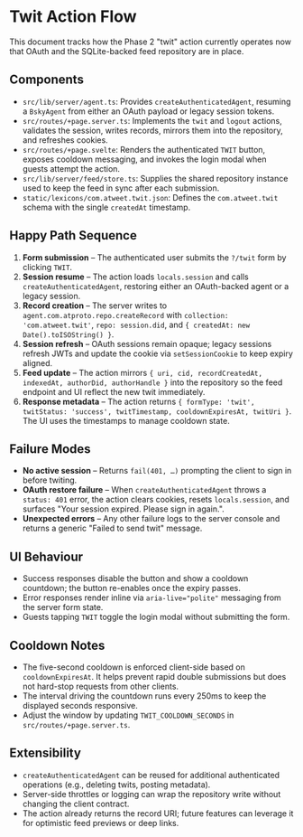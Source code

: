 # Twit Action Flow

This document tracks how the Phase 2 "twit" action currently operates now that OAuth and the SQLite-backed feed repository are in place.

## Components
- `src/lib/server/agent.ts`: Provides `createAuthenticatedAgent`, resuming a `BskyAgent` from either an OAuth payload or legacy session tokens.
- `src/routes/+page.server.ts`: Implements the `twit` and `logout` actions, validates the session, writes records, mirrors them into the repository, and refreshes cookies.
- `src/routes/+page.svelte`: Renders the authenticated `TWIT` button, exposes cooldown messaging, and invokes the login modal when guests attempt the action.
- `src/lib/server/feed/store.ts`: Supplies the shared repository instance used to keep the feed in sync after each submission.
- `static/lexicons/com.atweet.twit.json`: Defines the `com.atweet.twit` schema with the single `createdAt` timestamp.

## Happy Path Sequence
1. **Form submission** – The authenticated user submits the `?/twit` form by clicking `TWIT`.
2. **Session resume** – The action loads `locals.session` and calls `createAuthenticatedAgent`, restoring either an OAuth-backed agent or a legacy session.
3. **Record creation** – The server writes to `agent.com.atproto.repo.createRecord` with `collection: 'com.atweet.twit'`, `repo: session.did`, and `{ createdAt: new Date().toISOString() }`.
4. **Session refresh** – OAuth sessions remain opaque; legacy sessions refresh JWTs and update the cookie via `setSessionCookie` to keep expiry aligned.
5. **Feed update** – The action mirrors `{ uri, cid, recordCreatedAt, indexedAt, authorDid, authorHandle }` into the repository so the feed endpoint and UI reflect the new twit immediately.
6. **Response metadata** – The action returns `{ formType: 'twit', twitStatus: 'success', twitTimestamp, cooldownExpiresAt, twitUri }`. The UI uses the timestamps to manage cooldown state.

## Failure Modes
- **No active session** – Returns `fail(401, …)` prompting the client to sign in before twiting.
- **OAuth restore failure** – When `createAuthenticatedAgent` throws a `status: 401` error, the action clears cookies, resets `locals.session`, and surfaces "Your session expired. Please sign in again.".
- **Unexpected errors** – Any other failure logs to the server console and returns a generic "Failed to send twit" message.

## UI Behaviour
- Success responses disable the button and show a cooldown countdown; the button re-enables once the expiry passes.
- Error responses render inline via `aria-live="polite"` messaging from the server form state.
- Guests tapping `TWIT` toggle the login modal without submitting the form.

## Cooldown Notes
- The five-second cooldown is enforced client-side based on `cooldownExpiresAt`. It helps prevent rapid double submissions but does not hard-stop requests from other clients.
- The interval driving the countdown runs every 250ms to keep the displayed seconds responsive.
- Adjust the window by updating `TWIT_COOLDOWN_SECONDS` in `src/routes/+page.server.ts`.

## Extensibility
- `createAuthenticatedAgent` can be reused for additional authenticated operations (e.g., deleting twits, posting metadata).
- Server-side throttles or logging can wrap the repository write without changing the client contract.
- The action already returns the record URI; future features can leverage it for optimistic feed previews or deep links.
